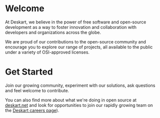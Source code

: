 # Welcome

At Deskart, we believe in the power of free software and open-source development as a way to foster innovation and collaboration with developers and organizations across the globe.

We are proud of our contributions to the open-source community and encourage you to explore our range of projects, all available to the public under a variety of OSI-approved licenses.

 # Get Started

 Join our growing community, experiment with our solutions, ask questions and feel welcome to contribute.

 You can also find more about what we're doing in open source at [deskart.net](https://deskart.net/) and look for opportunities to join our rapidly growing team on the [Deskart careers page](https://deskart.notion.site/Job-Board-5c918fffdda24309a35320ae1705de29?pvs=4)).
